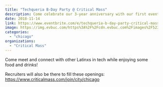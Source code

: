 ```yaml
---
title: "Techqueria B-Day Party @ Critical Mass"
description: Come celebrate our 3-year anniversary with our first event in Chicago at Critical Mass' Millennium Park office!
date: 2018-11-14
link: https://www.eventbrite.com/e/techqueria-b-day-party-critical-mass-tickets-52233391480#
image: https://img.evbuc.com/https%3A%2F%2Fcdn.evbuc.com%2Fimages%2F52307403%2F15369463375%2F1%2Foriginal.jpg?w=800&auto=compress&rect=19%2C17%2C1602%2C801&s=27783b05bcf49fc493873853764d624d
categories:
  - "chicago"
organizations:
  - "Critical Mass"
---
```


Come meet and connect with other Latinxs in tech while enjoying some food and drinks!

Recruiters will also be there to fill these openings: https://www.criticalmass.com/join/city/chicago
